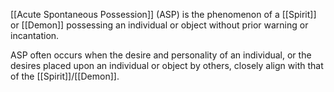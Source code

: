 [[Acute Spontaneous Possession]] (ASP) is the phenomenon of a [[Spirit]] or [[Demon]] possessing an individual or object without prior warning or incantation.

ASP often occurs when the desire and personality of an individual, or the desires placed upon an individual or object by others, closely align with that of the [[Spirit]]/[[Demon]].
